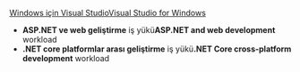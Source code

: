 [<span data-ttu-id="38bcc-101">Windows için Visual Studio</span><span class="sxs-lookup"><span data-stu-id="38bcc-101">Visual Studio for Windows</span></span>](https://www.microsoft.com/net/download/windows)
* <span data-ttu-id="38bcc-102">**ASP.NET ve web geliştirme** iş yükü</span><span class="sxs-lookup"><span data-stu-id="38bcc-102">**ASP.NET and web development** workload</span></span>
* <span data-ttu-id="38bcc-103">**.NET core platformlar arası geliştirme** iş yükü</span><span class="sxs-lookup"><span data-stu-id="38bcc-103">**.NET Core cross-platform development** workload</span></span>
